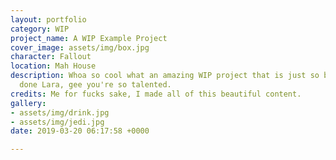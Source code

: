 ```yaml
---
layout: portfolio
category: WIP
project_name: A WIP Example Project
cover_image: assets/img/box.jpg
character: Fallout
location: Mah House
description: Whoa so cool what an amazing WIP project that is just so brilliant. Well
  done Lara, gee you're so talented.
credits: Me for fucks sake, I made all of this beautiful content.
gallery:
- assets/img/drink.jpg
- assets/img/jedi.jpg
date: 2019-03-20 06:17:58 +0000

---
```

